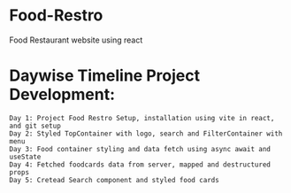 # Food-Restro
Food Restaurant website using react

# Daywise Timeline Project Development:
    Day 1: Project Food Restro Setup, installation using vite in react, and git setup
    Day 2: Styled TopContainer with logo, search and FilterContainer with menu
    Day 3: Food container styling and data fetch using async await and useState
    Day 4: Fetched foodcards data from server, mapped and destructured props
    Day 5: Cretead Search component and styled food cards
